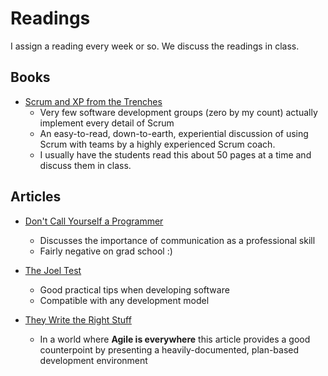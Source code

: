# Readings


I assign a reading every week or so.  We discuss the readings in class.

Books
-----

- [Scrum and XP from the Trenches](http://www.infoq.com/minibooks/scrum-xp-from-the-trenches-2)
  - Very few software development groups (zero by my count) actually implement every detail of Scrum
  - An easy-to-read, down-to-earth, experiential discussion of using Scrum with teams by a highly experienced Scrum coach.
  - I usually have the students read this about 50 pages at a time and discuss them in class.

Articles
--------

- [Don't Call Yourself a Programmer](http://www.kalzumeus.com/2011/10/28/dont-call-yourself-a-programmer/)
  - Discusses the importance of communication as a professional skill
  - Fairly negative on grad school :)


- [The Joel Test](http://www.joelonsoftware.com/articles/fog0000000043.html)
  - Good practical tips when developing software
  - Compatible with any development model


- [They Write the Right Stuff](http://www.fastcompany.com/28121/they-write-right-stuff)
  - In a world where **Agile is everywhere** this article provides a good counterpoint by presenting a heavily-documented, plan-based development environment
